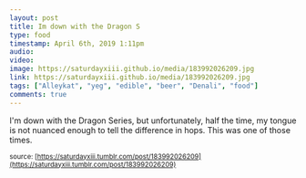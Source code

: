 ```yaml
---
layout: post
title: Im down with the Dragon S
type: food
timestamp: April 6th, 2019 1:11pm
audio: 
video: 
image: https://saturdayxiii.github.io/media/183992026209.jpg
link: https://saturdayxiii.github.io/media/183992026209.jpg
tags: ["Alleykat", "yeg", "edible", "beer", "Denali", "food"]
comments: true
---
```

I'm down with the Dragon Series, but unfortunately, half the time, my tongue is not nuanced enough to tell the difference in hops.  This was one of those times.
 
  
<small>source: [https://saturdayxiii.tumblr.com/post/183992026209](https://saturdayxiii.tumblr.com/post/183992026209)</small>